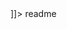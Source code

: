 <snippet>
  <content><![CDATA[
# Jungle Spped Game
## Description
Write a project description


]]></content>
  <tabTrigger>readme</tabTrigger>
</snippet>
